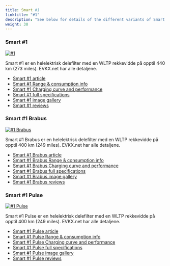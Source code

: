 ```yaml
---
title: Smart #1
linktitle: "#1"
description: "See below for details of the different variants of Smart #1"
weight: 30
---
```

### Smart #1

<a href="hash1/"><img src="https://media.evkx.net/multimedia/models/smart/hash1/hash1/main_1_st.jpg" class="img-fluid" alt="#1" ></a>

Smart #1 er en helelektrisk delefilter med en WLTP rekkevidde på opptil 440 km (273 miles). EVKX.net har alle detaljene. 

- [Smart #1 article](hash1/)
- [Smart #1 Range & consumption info](hash1/rangeandconsumption)
- [Smart #1 Charging curve and performance](hash1/chargingcurve)
- [Smart #1 full specifications](hash1/specifications)
- [Smart #1 image gallery](hash1/gallery)
- [Smart #1 reviews](hash1/reviews)

### Smart #1 Brabus

<a href="hash1_brabus/"><img src="https://media.evkx.net/multimedia/models/smart/hash1/hash1_brabus/main_1_st.jpg" class="img-fluid" alt="#1 Brabus" ></a>

Smart #1 Brabus er en helelektrisk delefilter med en WLTP rekkevidde på opptil 400 km (249 miles). EVKX.net har alle detaljene. 

- [Smart #1 Brabus article](hash1_brabus/)
- [Smart #1 Brabus Range & consumption info](hash1_brabus/rangeandconsumption)
- [Smart #1 Brabus Charging curve and performance](hash1_brabus/chargingcurve)
- [Smart #1 Brabus full specifications](hash1_brabus/specifications)
- [Smart #1 Brabus image gallery](hash1_brabus/gallery)
- [Smart #1 Brabus reviews](hash1_brabus/reviews)

### Smart #1 Pulse

<a href="hash1_pulse/"><img src="https://media.evkx.net/multimedia/models/smart/hash1/hash1_pulse/main_1_st.jpg" class="img-fluid" alt="#1 Pulse" ></a>

Smart #1 Pulse er en helelektrisk delefilter med en WLTP rekkevidde på opptil 400 km (249 miles). EVKX.net har alle detaljene. 

- [Smart #1 Pulse article](hash1_pulse/)
- [Smart #1 Pulse Range & consumption info](hash1_pulse/rangeandconsumption)
- [Smart #1 Pulse Charging curve and performance](hash1_pulse/chargingcurve)
- [Smart #1 Pulse full specifications](hash1_pulse/specifications)
- [Smart #1 Pulse image gallery](hash1_pulse/gallery)
- [Smart #1 Pulse reviews](hash1_pulse/reviews)

